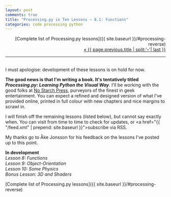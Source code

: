 ```yaml
---
layout: post
comments: true
title: "Processing.py in Ten Lessons – 8.1: Functions"
categories: code processing python
---
```


<p style="text-align:right" markdown="1">
[Complete list of Processing.py lessons]({{ site.baseurl }}/#processing-reverse) <br />
<a href="{{ page.previous.url }}">&laquo; {{ page.previous.title | split:'–'| last }}</a>
</p>

---
&nbsp;  
I must apologise: development of these lessons is on hold for now.

**The good news is that I'm writing a book. It's tentatively titled *Processing.py: Learning Python the Visual Way***. I'll be working with the good folks at [No Starch Press](https://nostarch.com/), purveyors of the finest in geek entertainment. You can expect a refined and designed version of what I've provided online, printed in full colour with new chapters and nice margins to scrawl in.

I will finish off the remaining lessons (listed below), but cannot say exactly when. You can visit from time to time to check for updates, or <a href="{{ "/feed.xml" | prepend: site.baseurl }}">subscribe via RSS</a>.

My thanks go to Åke Jonsson for his feedback on the lessons I've posted up to this point.

**In development**  
*Lesson 8: Functions*  
*Lesson 9: Object-Orientation*  
*Lesson 10: Some Physics*  
*Bonus Lesson: 3D and Shaders*

[Complete list of Processing.py lessons]({{ site.baseurl }}/#processing-reverse)
